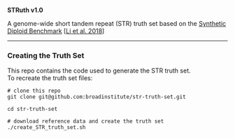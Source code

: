 **STRuth v1.0**  

A genome-wide short tandem repeat (STR) truth set based on the 
[Synthetic Diploid Benchmark](https://github.com/lh3/CHM-eval) [[Li et al. 2018](https://www.ncbi.nlm.nih.gov/pmc/articles/PMC6341484/)]


---
### Creating the Truth Set

This repo contains the code used to generate the STR truth set.  
To recreate the truth set files:

```
# clone this repo
git clone git@github.com:broadinstitute/str-truth-set.git

cd str-truth-set

# download reference data and create the truth set
./create_STR_truth_set.sh  
```




